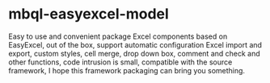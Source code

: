 # mbql-easyexcel-model
Easy to use and convenient package Excel components based on EasyExcel, out of the box, support automatic configuration Excel import and export, custom styles, cell merge, drop down box, comment and check and other functions, code intrusion is small, compatible with the source framework, I hope this framework packaging can bring you something.
